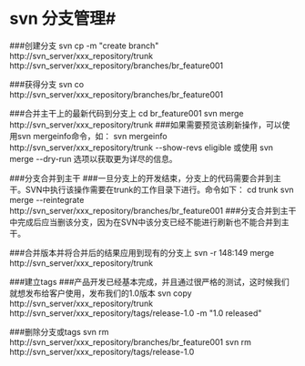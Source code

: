 #  svn 分支管理#

###创建分支
	svn cp -m "create branch" http://svn_server/xxx_repository/trunk http://svn_server/xxx_repository/branches/br_feature001 

###获得分支 
	svn co http://svn_server/xxx_repository/branches/br_feature001 

###合并主干上的最新代码到分支上
	cd br_feature001 
	svn merge http://svn_server/xxx_repository/trunk 
###如果需要预览该刷新操作，可以使用svn mergeinfo命令，如：
	svn mergeinfo http://svn_server/xxx_repository/trunk --show-revs eligible
或使用
	svn merge --dry-run
选项以获取更为详尽的信息。

###分支合并到主干
###一旦分支上的开发结束，分支上的代码需要合并到主干。SVN中执行该操作需要在trunk的工作目录下进行。命令如下：
	cd trunk 
	svn merge --reintegrate http://svn_server/xxx_repository/branches/br_feature001 
###分支合并到主干中完成后应当删该分支，因为在SVN中该分支已经不能进行刷新也不能合并到主干。

###合并版本并将合并后的结果应用到现有的分支上
	svn -r 148:149 merge http://svn_server/xxx_repository/trunk

###建立tags
###产品开发已经基本完成，并且通过很严格的测试，这时候我们就想发布给客户使用，发布我们的1.0版本
	svn copy http://svn_server/xxx_repository/trunk http://svn_server/xxx_repository/tags/release-1.0 -m "1.0 released"

###删除分支或tags
	svn rm http://svn_server/xxx_repository/branches/br_feature001
	svn rm http://svn_server/xxx_repository/tags/release-1.0